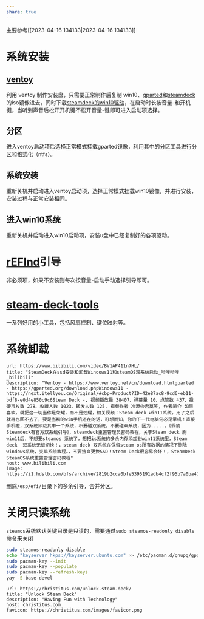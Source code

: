 ```yaml
---
share: true
---
```



主要参考[[2023-04-16 134133|2023-04-16 134133]]

# 系统安装

## [ventoy](https://github.com/ventoy/Ventoy)

利用 ventoy 制作安装盘，只需要正常制作后复制 win10、[gparted](https://gparted.org/download.php)和[steamdeck](https://help.steampowered.com/zh-cn/faqs/view/1B71-EDF2-EB6D-2BB3)的iso镜像进去，同时下载[steamdeck的win10驱动](https://help.steampowered.com/en/faqs/view/6121-ECCD-D643-BAA8)，在启动时长按音量-和开机键，当听到声音后松开开机键不松开音量-键即可进入启动项选择。

## 分区

进入ventoy启动项后选择正常模式挂载gparted镜像，利用其中的分区工具进行分区和格式化（ntfs）。

## 系统安装

重新关机并启动进入ventoy启动项，选择正常模式挂载win10镜像，并进行安装，安装过程与正常安装相同。

## 进入win10系统

重新关机并启动进入win10启动项，安装u盘中已经复制好的各项驱动。

# [rEFInd](https://github.com/jlobue10/SteamDeck_rEFInd)引导

非必须项，如果不安装则每次按音量-启动手动选择引导即可。

# [steam-deck-tools](https://github.com/ayufan/steam-deck-tools)

一系列好用的小工具，包括风扇控制、键位映射等。

# 系统卸载


```cardlink
url: https://www.bilibili.com/video/BV1AP411n7HL/
title: "SteamDeck在ssd安装和卸载Windows11和steamOS双系统启动_哔哩哔哩_bilibili"
description: "Ventoy - https://www.ventoy.net/cn/download.htmlgparted - https://gparted.org/download.phpWindows11 - https://next.itellyou.cn/Original/#cbp=Product?ID=42e87ac8-9cd6-eb11-bdf8-e0d4e850c9c6Steam Deck -, 视频播放量 38407、弹幕量 10、点赞数 437、投硬币枚数 278、收藏人数 1023、转发人数 125, 视频作者 冷漠の君莫笑, 作者简介 如果喜欢，就把这一切当作是荣耀，而不是炫耀，相关视频：Steam deck win11系统，用了之后就再也回不去了，要是当初的win手机还在的话，可想而知，你的下一代电脑何必是掌机！直接手机啦，双系统卸载其中一个系统，不要碰双系统，不要碰双系统，因为.....，《假装Steamdeck有官方双系统引导》，steamdeck重置管理员密码教程，关于Steam deck 刷win11后，不想要steamos 系统了，想把is系统的多余内存添加到win11系统里，Steam deck  双系统无缝切换！，steam deck 双系统在保留steam os所有数据的情况下删除windows系统，变单系统教程。，不要擅自更换SSD！Steam Deck很容易会坏！，SteamDeck SteamOS系统重置管理密码教程"
host: www.bilibili.com
image: https://i1.hdslb.com/bfs/archive/2819b2cca0bfe5395191adb4cf2f95b7a0ba479f.jpg@100w_100h_1c.png
```

删除`/esp/efi/`目录下的多余引导，合并分区。

# 关闭只读系统

`steamos`系统默认关键目录是只读的，需要通过`sudo steamos-readonly disable`命令来关闭
```bash
sudo steamos-readonly disable
echo "keyserver hkps://keyserver.ubuntu.com" >> /etc/pacman.d/gnupg/gpg.conf
sudo pacman-key --init
sudo pacman-key --populate
sudo pacman-key --refresh-keys
yay -S base-devel
```

```cardlink
url: https://christitus.com/unlock-steam-deck/
title: "Unlock Steam Deck"
description: "Having Fun with Technology"
host: christitus.com
favicon: https://christitus.com/images/favicon.png
```
